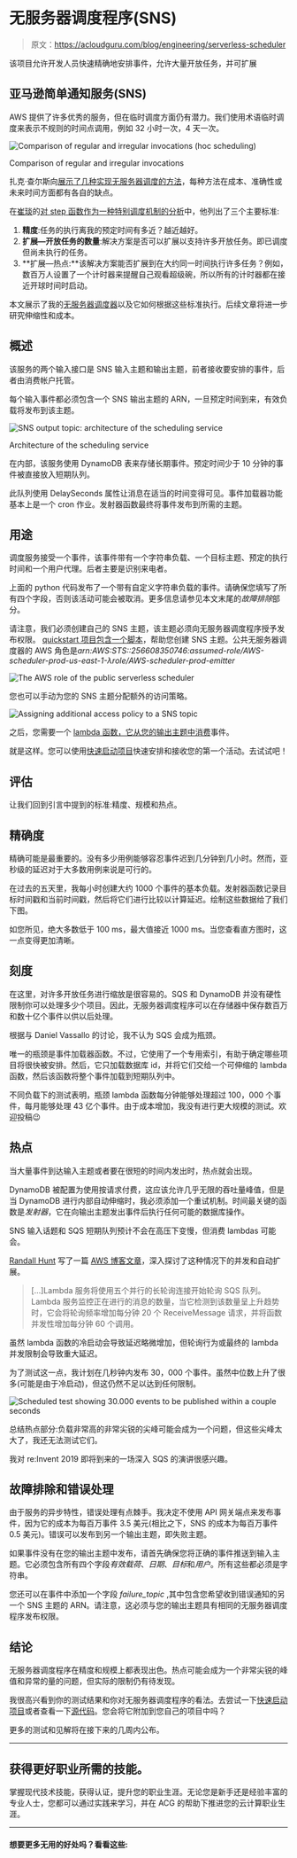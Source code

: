 # 无服务器调度程序(SNS) 

> 原文：<https://acloudguru.com/blog/engineering/serverless-scheduler>

该项目允许开发人员快速精确地安排事件，允许大量开放任务，并可扩展

## 亚马逊简单通知服务(SNS)

AWS 提供了许多优秀的服务，但在临时调度方面仍有潜力。我们使用术语临时调度来表示不规则的时间点调用，例如 32 小时一次，4 天一次。

![Comparison of regular and irregular invocations (hoc scheduling)](img/f1e934e49c8ed2d14b63e1efd7760845.png)

Comparison of regular and irregular invocations

扎克·查尔斯向[展示了几种实现无服务器调度的方法](https://medium.com/@zaccharles/there-is-more-than-one-way-to-schedule-a-task-398b4cdc2a75)，每种方法在成本、准确性或未来时间方面都有各自的缺点。

在[崔琰](https://medium.com/u/d00f1e6b06a2?source=post_page-----23dec8edde06--------------------------------)的[对 step 函数作为一种特别调度机制的分析](https://theburningmonk.com/2019/06/step-functions-as-an-ad-hoc-scheduling-mechanism/)中，他列出了三个主要标准:

1.  **精度**:任务的执行离我的预定时间有多近？越近越好。
2.  **扩展—开放任务的数量**:解决方案是否可以扩展以支持许多开放任务。即已调度但尚未执行的任务。
3.  **扩展—热点:**该解决方案能否扩展到在大约同一时间执行许多任务？例如，数百万人设置了一个计时器来提醒自己观看超级碗，所以所有的计时器都在接近开球时间时启动。

本文展示了我的[无服务器调度器](https://github.com/bahrmichael/aws-scheduler)以及它如何根据这些标准执行。后续文章将进一步研究伸缩性和成本。

## **概述**

该服务的两个输入接口是 SNS 输入主题和输出主题，前者接收要安排的事件，后者由消费帐户托管。

每个输入事件都必须包含一个 SNS 输出主题的 ARN，一旦预定时间到来，有效负载将发布到该主题。

![ SNS output topic: architecture of the scheduling service](img/6eff238982ed93eeae9dab65ceb58f45.png)

Architecture of the scheduling service

在内部，该服务使用 DynamoDB 表来存储长期事件。预定时间少于 10 分钟的事件被直接放入短期队列。

此队列使用 DelaySeconds 属性让消息在适当的时间变得可见。事件加载器功能基本上是一个 cron 作业。发射器函数最终将事件发布到所需的主题。

## **用途**

调度服务接受一个事件，该事件带有一个字符串负载、一个目标主题、预定的执行时间和一个用户代理。后者主要是识别来电者。

上面的 python 代码发布了一个带有自定义字符串负载的事件。请确保您填写了所有四个字段，否则该活动可能会被取消。更多信息请参见本文末尾的*故障排除*部分。

请注意，我们必须创建自己的 SNS 主题，该主题必须向无服务器调度程序授予发布权限。 [quickstart 项目包含一个脚本](https://github.com/bahrmichael/aws-scheduler-testing#prerequisites)，帮助您创建 SNS 主题。公共无服务器调度器的 AWS 角色是*arn:AWS:STS::256608350746:assumed-role/AWS-scheduler-prod-us-east-1-λrole/AWS-scheduler-prod-emitter*

![The AWS role of the public serverless scheduler](img/c6939846e4733540dc32b4c00046bfc1.png)

您也可以手动为您的 SNS 主题分配额外的访问策略。

![Assigning additional access policy to a SNS topic](img/0f2015bed11618288cc0e739ab4442b7.png)

之后，您需要一个 [lambda 函数，它从您的输出主题中消费](https://docs.aws.amazon.com/en_pv/lambda/latest/dg/with-sns-example.html)事件。

就是这样。您可以使用[快速启动项目](https://github.com/bahrmichael/aws-scheduler-testing#prerequisites)快速安排和接收您的第一个活动。去试试吧！

## **评估**

让我们回到引言中提到的标准:精度、规模和热点。

## 精确度

精确可能是最重要的。没有多少用例能够容忍事件迟到几分钟到几小时。然而，亚秒级的延迟对于大多数用例来说是可行的。

在过去的五天里，我每小时创建大约 1000 个事件的基本负载。发射器函数记录目标时间戳和当前时间戳，然后将它们进行比较以计算延迟。绘制这些数据给了我们下图。

如您所见，绝大多数低于 100 ms，最大值接近 1000 ms。当您查看直方图时，这一点变得更加清晰。

## **刻度**

在这里，对许多开放任务进行缩放是很容易的。SQS 和 DynamoDB 并没有硬性限制你可以处理多少个项目。因此，无服务器调度程序可以在存储器中保存数百万和数十亿个事件以供以后处理。

根据与 Daniel Vassallo 的讨论，我不认为 SQS 会成为瓶颈。

唯一的瓶颈是事件加载器函数。不过，它使用了一个专用索引，有助于确定哪些项目将很快被安排。然后，它只加载数据库 id，并将它们交给一个可伸缩的 lambda 函数，然后该函数将整个事件加载到短期队列中。

不同负载下的测试表明，瓶颈 lambda 函数每分钟能够处理超过 100，000 个事件，每月能够处理 43 亿个事件。由于成本增加，我没有进行更大规模的测试。欢迎投稿😉

## **热点**

当大量事件到达输入主题或者要在很短的时间内发出时，热点就会出现。

DynamoDB 被配置为使用按请求付费，这应该允许几乎无限的吞吐量峰值，但是当 DynamoDB 进行内部自动伸缩时，我必须添加一个重试机制。时间最关键的函数是*发射器*，它在向输出主题发出事件后执行任何可能的数据库操作。

SNS 输入话题和 SQS 短期队列预计不会在高压下变慢，但消费 lambdas 可能会。

[Randall Hunt](https://medium.com/u/c8eb1c0e04da?source=post_page-----23dec8edde06--------------------------------) 写了一篇 [AWS 博客文章](https://aws.amazon.com/blogs/aws/aws-lambda-adds-amazon-simple-queue-service-to-supported-event-sources/#additional-info-lambda-sqs)，深入探讨了这种情况下的并发和自动扩展。

> […]Lambda 服务将使用五个并行的长轮询连接开始轮询 SQS 队列。Lambda 服务监控正在进行的消息的数量，当它检测到该数量呈上升趋势时，它会将轮询频率增加每分钟 20 个 ReceiveMessage 请求，并将函数并发性增加每分钟 60 个调用。

虽然 lambda 函数的冷启动会导致延迟略微增加，但轮询行为或最终的 lambda 并发限制会导致重大延迟。

为了测试这一点，我计划在几秒钟内发布 30，000 个事件。虽然中位数上升了很多(可能是由于冷启动)，但这仍然不足以达到任何限制。

![Scheduled test showing 30.000 events to be published within a couple seconds](img/1457ba89376feab4d56825e352eb7c28.png)

总结热点部分:负载非常高的非常尖锐的尖峰可能会成为一个问题，但这些尖峰太大了，我还无法测试它们。

我对 re:Invent 2019 即将到来的一场深入 SQS 的演讲很感兴趣。

## **故障排除和错误处理**

由于服务的异步特性，错误处理有点棘手。我决定不使用 API 网关端点来发布事件，因为它的成本为每百万事件 3.5 美元(相比之下，SNS 的成本为每百万事件 0.5 美元)。错误可以发布到另一个输出主题，即失败主题。

如果事件没有在您的输出主题中发布，请首先确保您将正确的事件推送到输入主题。它必须包含所有四个字段*有效载荷*、*日期*、*目标*和*用户*。所有这些都必须是字符串。

您还可以在事件中添加一个字段 *failure_topic* ,其中包含您希望收到错误通知的另一个 SNS 主题的 ARN。请注意，这必须与您的输出主题具有相同的无服务器调度程序发布权限。

## **结论**

无服务器调度程序在精度和规模上都表现出色。热点可能会成为一个非常尖锐的峰值和异常的量的问题，但实际的限制仍有待发现。

我很高兴看到你的测试结果和你对无服务器调度程序的看法。去尝试一下[快速启动项目](https://github.com/bahrmichael/aws-scheduler-testing#prerequisites)或者查看一下[源代码](https://github.com/bahrmichael/aws-scheduler)。您会将它附加到您自己的项目中吗？

更多的测试和见解将在接下来的几周内公布。

* * *

## 获得更好职业所需的技能。

掌握现代技术技能，获得认证，提升您的职业生涯。无论您是新手还是经验丰富的专业人士，您都可以通过实践来学习，并在 ACG 的帮助下推进您的云计算职业生涯。

* * *

#### 想要更多无用的好处吗？看看这些: